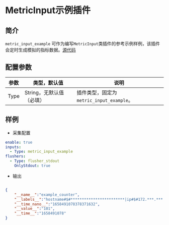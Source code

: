 # MetricInput示例插件

## 简介

`metric_input_example` 可作为编写`MetricInput`类插件的参考示例样例，该插件会定时生成模拟的指标数据。[源代码](https://github.com/alibaba/ilogtail/blob/main/plugins/input/example/metric_example.go)

## 配置参数

| 参数 | 类型，默认值 | 说明 |
| - | - | - |
| Type | String，无默认值（必填） | 插件类型，固定为`metric_input_example`。 |

## 样例

* 采集配置

```yaml
enable: true
inputs:
  - Type: metric_input_example
flushers:
  - Type: flusher_stdout
    OnlyStdout: true  
```

* 输出

```json

{
    "__name__":"example_counter",
    "__labels__":"hostname#$#************************|ip#$#172.***.***.***",
    "__time_nano__":"1658491078378371632",
    "__value__":"101",
    "__time__":"1658491078"
}
```
